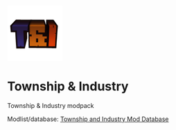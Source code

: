 ![Township and Industry Image](icon.png) 
# Township & Industry

Township & Industry modpack

Modlist/database: [Township and Industry Mod Database](https://fuschia-walkover-d33.notion.site/b5d4f75e7e2c41e299c02864d4e7cabc?v=79ec26bfc7474631a4a4f7a43df450c4&pvs=4)
